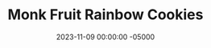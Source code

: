 ---
layout: post
title: "Monk Fruit Rainbow Cookies"
date:   2023-11-09 00:00:00 -05000
categories: 
- Recipes
- Healthier Dessert
permalink: /recipes/rainbow-cookies
image: /assets/Food/Healthier Dessert/Rainbow/rainbow-cover.jpg
ing: rainbow-ing
facts: rainbow-facts
Prep: 120
Rest: 
Cook: 10
Source1: https://www.tastingtable.com/686065/italian-rainbow-cookie-recipe/
Source2: 
tags: 
- stevia
- allulose
- erythritol
- granular
- jam
- chocolate
- melted chocolate
- chocolate chip
- grape
- raspberry
- plum
- jelly
- almond
- almond extract
- cake
- red
- yellow
- green
- color
- gluten free
- almond paste
- almond butter
- oat flour
- sugar free
- italian
Description: I love rainbow cookies, so making a healthier version was something I was excited to tackle. Seeing the 3 sticks of butter in the original recipe was enough to make me cautious eating them, just like anyone who has made cheesecake could tell you about the amount of creme cheese in there. I've decided to swap the sugar, flour, and butter for monk fruit, oat flour, and applesauce, as well as opt for a homemade sugar free jam.
Instructions: 
- Preheat the oven to 350F, and line 3 8x8 sheets with parchment paper. Spray the paper as well

- In a food processor or blender, blend together all the cookie ingredients (almond butter, granulated monk fruit, applesauce, yogurt, almond milk, egg yolks, almond extract, baking powder, salt, and oats) except the egg whites. Do include the yolks though. Transfer to a bowl and set aside.  Optionally, you can add in 1/2 tsp (2.5 g) of butter extract or cake batter extract<br><br>

- In a medium glass or metal bowl, beat the egg whites with a hand mixer until you have stiff peaks. Fold the egg whites into the cookie batter<br><br>

- Prepare 2 other large bowls for dying the batter. Evenly spread the batter across your 3 bowls. Dye one red, one green, and the final one yellow<br><br>
- <center><img src="/assets/Food/Healthier Dessert/Rainbow/rainbow-4.jpg" alt="" class="instruction-image"></center><br>

- Transfer the batters into separate pans. Bake at 350F for 8 minutes. Remove from the pan, and let cool completely on a wire rack. I only have 1 8" pan, so I'll be doing it in 3 batches<br><br>
- <center><img src="/assets/Food/Healthier Dessert/Rainbow/rainbow-5.jpg" alt="" class="instruction-image"></center><br>

- Once totally cooled, spread half your jam on top of the green layer. Place the yellow layer on top of the green layer, and spread the other half of the jam on top of the yellow layer. Place the red layer on top<br><br>

- Wrap the entire cake in plastic wrap. Place on a cookie sheet, and place a weight on top of it. I used another baking pan with my 10lb ankle weights on top of them. Refrigerate for at least 4 hours, or overnight<br><br>
- <center><img src="/assets/Food/Healthier Dessert/Rainbow/rainbow-7.jpg" alt="" class="instruction-image"></center><br>

- The next day, remove the plastic, and flip the cake onto a cutting board or wire rack<br><br>

- Make just half of the chocolate (half the amounds of melted coconut oil, cocoa powder, liquid stevia, and salt), and spread onto the top layer of the cake. Chill in the refrigerator until the chocolate is firm, at least 30 minutes<br><br>

- Flip the cake and repeat with the other half of the chocolate on the other side. Again, chill to harden the chocolate, at least 30 minutes<br><br>

- Once cooled, cut the cake into about 1 inch squares.  Flash freeze before storing in a container in the freezer<br><br>
- <center><img src="/assets/Food/Healthier Dessert/Rainbow/rainbow-11.jpg" alt="" class="instruction-image"></center><br>
---